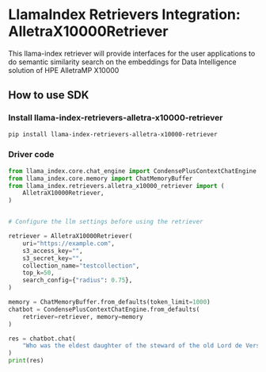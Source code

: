 # LlamaIndex Retrievers Integration: AlletraX10000Retriever

This llama-index retriever will provide interfaces for the user applications to do semantic similarity search on the embeddings for Data Intelligence solution of HPE AlletraMP X10000

## How to use SDK

### Install llama-index-retrievers-alletra-x10000-retriever

```sh
pip install llama-index-retrievers-alletra-x10000-retriever
```

### Driver code

```python
from llama_index.core.chat_engine import CondensePlusContextChatEngine
from llama_index.core.memory import ChatMemoryBuffer
from llama_index.retrievers.alletra_x10000_retriever import (
    AlletraX10000Retriever,
)


# Configure the llm settings before using the retriever

retriever = AlletraX10000Retriever(
    uri="https://example.com",
    s3_access_key="",
    s3_secret_key="",
    collection_name="testcollection",
    top_k=50,
    search_config={"radius": 0.75},
)

memory = ChatMemoryBuffer.from_defaults(token_limit=1000)
chatbot = CondensePlusContextChatEngine.from_defaults(
    retriever=retriever, memory=memory
)

res = chatbot.chat(
    "Who was the eldest daughter of the steward of the old Lord de Versely?"
)
print(res)
```
